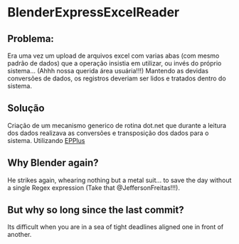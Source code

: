 # BlenderExpressExcelReader
## Problema:
Era uma vez um upload de arquivos excel com varias abas (com mesmo padrão de dados) que a operação insistia em utilizar, ou invés do próprio sistema... (Ahhh nossa querida área usuária!!!) 
Mantendo as devidas conversões de dados, os registros deveriam ser lidos e tratados dentro do sistema.

## Solução

Criação de um mecanismo generico de  rotina dot.net que durante a leitura dos dados realizava as conversões e transposição dos dados para o sistema.
Utilizando [EPPlus](https://github.com/pruiz/EPPlus)

## Why Blender again?

He strikes again, whearing nothing but a metal suit... to save the day without a single Regex expression (Take that @JeffersonFreitas!!!).

## But why so long since the last commit?

Its difficult when you are in a sea of tight deadlines aligned one in front of another.
